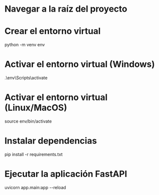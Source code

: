 # Navegar a la raíz del proyecto


# Crear el entorno virtual
python -m venv env

# Activar el entorno virtual (Windows)
.\env\Scripts\activate

# Activar el entorno virtual (Linux/MacOS)
source env/bin/activate

# Instalar dependencias
pip install -r requirements.txt

# Ejecutar la aplicación FastAPI
uvicorn app.main:app --reload